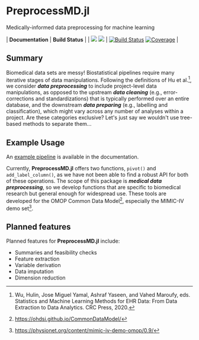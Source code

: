# PreprocessMD.jl

Medically-informed data preprocessing for machine learning

| **Documentation** | **Build Status** |
| [![](https://img.shields.io/badge/docs-stable-blue.svg)](https://docs.bcbi.brown.edu/PreprocessMD.jl/stable/) [![](https://img.shields.io/badge/docs-development-blue.svg)](https://docs.bcbi.brown.edu/PreprocessMD.jl/dev/) | [![Build Status](https://github.com/bcbi/PreprocessMD.jl/actions/workflows/ci.yml/badge.svg)](https://github.com/bcbi/PreprocessMD.jl/actions/workflows/ci.yml) [![Coverage](https://codecov.io/gh/bcbi/PreprocessMD.jl/branch/main/graph/badge.svg)](https://codecov.io/gh/bcbi/PreprocessMD.jl) |

<!--
[![Style Guide][bluestyle-img]][bluestyle-url]

[bluestyle-img]: https://img.shields.io/badge/code%20style-blue-4495d1.svg "Blue Style"
[bluestyle-url]: https://github.com/invenia/BlueStyle
-->

## Summary

Biomedical data sets are messy!
Biostatistical pipelines require many iterative stages of data manipulations.
Following the definitions of Hu et al.[^Wu], we consider ***data preprocessing*** to include project-level data manipulations,
as opposed to the upstream ***data cleaning*** (e.g., error-corrections and standardizations) that is typically performed over an entire database,
and the downstream ***data preparing*** (e.g., labelling and classification), which might vary across any number of analyses within a project.
Are these categories exclusive?
Let's just say we wouldn't use tree-based methods to separate them...

[^Wu]: Wu, Hulin, Jose Miguel Yamal, Ashraf Yaseen, and Vahed Maroufy, eds. Statistics and Machine Learning Methods for EHR Data: From Data Extraction to Data Analytics. CRC Press, 2020.

## Example Usage

An [example pipeline](https://docs.bcbi.brown.edu/PreprocessMD.jl/stable/#Example-usage) is available in the documentation.

Currently, **PreprocessMD.jl** offers two functions, `pivot()` and `add_label_column()`, as
we have not been able to find a robust API for both of these operations.
The scope of this package is ***medical data preprocessing***, so
we develop functions that are specific to biomedical research but general enough for widespread use.
These tools are developed for the OMOP Common Data Model[^OMOP],
especially the MIMIC-IV demo set[^MIMIC].

[^OMOP]: https://ohdsi.github.io/CommonDataModel/
[^MIMIC]: https://physionet.org/content/mimic-iv-demo-omop/0.9/

## Planned features

Planned features for **PreprocessMD.jl** include:
* Summaries and feasibility checks
* Feature extraction
* Variable derivation
* Data imputation
* Dimension reduction

<!--
Draft text

, and sources of bias can't always be known without clinical experience.

using medical codes to cluster the data so we get smaller, more efficient DataFrames with less class imbalance.

-->
